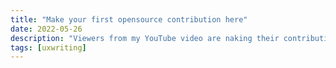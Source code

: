 ```yaml
---
title: "Make your first opensource contribution here"
date: 2022-05-26
description: "Viewers from my YouTube video are naking their contribution here."
tags: [uxwriting]
---
```

